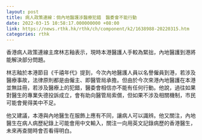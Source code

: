 ```yaml
---
layout: post
title: 病人政策連線：倘內地醫護涉醫療犯錯　醫委會不能行動
date: 2022-03-15 10:58:17.000000000 +08:00
link: https://news.rthk.hk/rthk/ch/component/k2/1638988-20220315.htm
categories: rthk
---
```


香港病人政策連線主席林志釉表示，現時本港醫護人手較為緊拙，內地醫護到港將能解決部分問題。

林志釉於本港節目《千禧年代》提到，今次內地醫護人員以名譽僱員到港，若涉及醫療事故，法律原則都是由僱主、即醫管局承擔。但由於今次來港內地醫護在本港並無註冊，若涉及醫療上的犯錯，醫委會相信亦不能有任何行動。他說，過往如果對醫生的專業失德投訴成立，會有助向醫管局索償，但如果不涉及相關機制，巿民可能會覺得美中不足。

他又建議，本港與內地醫生在服飾上應有不同，讓病人可以識辨。他又關注，內地醫生在病人病歷紀錄上可能會用中文輸入，關注一向用英文記錄病歷的香港醫生，未來再查閱時會否看得明白。
